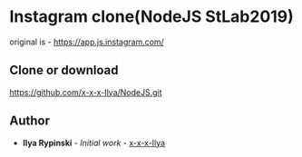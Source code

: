 # Instagram clone(NodeJS StLab2019)

original is - https://app.js.instagram.com/

## Clone or download

https://github.com/x-x-x-Ilya/NodeJS.git

## Author
* **Ilya Rypinski** - *Initial work* - [x-x-x-Ilya](https://github.com/x-x-x-Ilya)